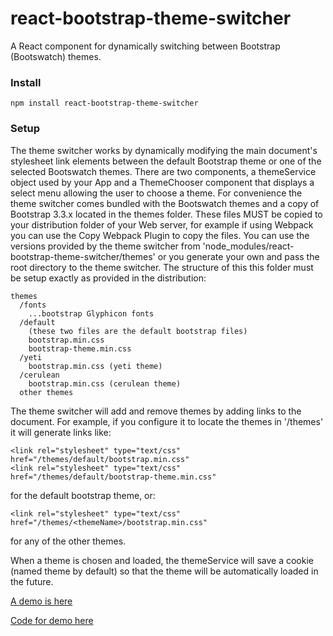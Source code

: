 # react-bootstrap-theme-switcher

A React component for dynamically switching between Bootstrap (Bootswatch) themes.

### Install
```
npm install react-bootstrap-theme-switcher
```
### Setup
The theme switcher works by dynamically modifying the main document's stylesheet link elements between the default Bootstrap theme or one of the selected Bootswatch themes. There are two components, a themeService object used by your App and a ThemeChooser component that displays a select menu allowing the user to choose a theme. For convenience the theme switcher comes bundled with the Bootswatch themes and a copy of Bootstrap 3.3.x located in the themes folder. These files MUST be copied to your distribution folder of your Web server, for example if using Webpack you can use the Copy Webpack Plugin to copy the files. You can use the versions provided by the theme switcher from 'node_modules/react-bootstrap-theme-switcher/themes' or you generate your own and pass the root directory to the theme switcher. The structure of this this folder must be setup exactly as provided in the distribution:

```
themes
  /fonts
    ...bootstrap Glyphicon fonts
  /default
    (these two files are the default bootstrap files)
    bootstrap.min.css
    bootstrap-theme.min.css
  /yeti
    bootstrap.min.css (yeti theme)
  /cerulean
    bootstrap.min.css (cerulean theme)
  other themes    
```

The theme switcher will add and remove themes by adding links to the document. For example, if you configure it to locate the themes in '/themes' it will generate links like:

```
<link rel="stylesheet" type="text/css" href="/themes/default/bootstrap.min.css"
<link rel="stylesheet" type="text/css" href="/themes/default/bootstrap-theme.min.css"
```

for the default bootstrap theme, or:

```
<link rel="stylesheet" type="text/css" href="/themes/<themeName>/bootstrap.min.css"
```

for any of the other themes.

When a theme is chosen and loaded, the themeService will save a cookie (named theme by default) so that the theme will be automatically loaded in the future.

[A demo is here](http://bst.ray3.io)

[Code for demo here](https://github.com/raythree/reactjs-bootstrap-table-demo)
